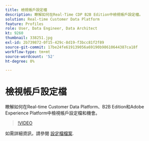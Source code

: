 ```yaml
---
title: 檢視帳戶設定檔
description: 瞭解如何在Real-Time CDP B2B Edition中檢視帳戶設定檔。
solution: Real-time Customer Data Platform
feature: Profiles
role: User, Data Engineer, Data Architect
kt: 9260
thumbnail: 338251.jpg
exl-id: 2b739872-0f15-429c-8d19-f3bcc81f2f89
source-git-commit: 17be24fe619139056a69190b98610644387ca18f
workflow-type: tm+mt
source-wordcount: '52'
ht-degree: 0%

---
```


# 檢視帳戶設定檔

瞭解如何在Real-time Customer Data Platform、B2B Edition和Adobe Experience Platform中檢視帳戶設定檔和機會。

>[!VIDEO](https://video.tv.adobe.com/v/338251?quality=12&learn=on)

如需詳細資訊，請參閱 [設定檔檔案](https://experienceleague.adobe.com/docs/experience-platform/rtcdp/profile/profile-browse.html).
